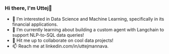 ### Hi there, I'm Uttej👋

- 👀 I’m interested in Data Science and Machine Learning, specifically in its financial applications.
- 🌱 I’m currently learning about building a custom agent with Langchain to support NLP-to-SQL data queries!
- 💞️ Hit me up to collaborate on cool data projects!
- 📫 Reach me at linkedin.com/in/uttejmannava.


<!--
**uttejmannava/uttejmannava** is a ✨ _special_ ✨ repository because its `README.md` (this file) appears on your GitHub profile.

Here are some ideas to get you started:

- 🔭 I’m currently working on ...
- 🌱 I’m currently learning ...
- 👯 I’m looking to collaborate on ...
- 🤔 I’m looking for help with ...
- 💬 Ask me about ...
- 📫 How to reach me: ...
- 😄 Pronouns: ...
- ⚡ Fun fact: ...
-->
